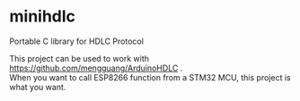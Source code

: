 # minihdlc
Portable C library for HDLC Protocol

This project can be used to work with https://github.com/mengguang/ArduinoHDLC .  
When you want to call ESP8266 function from a STM32 MCU, this project is what you want.  

